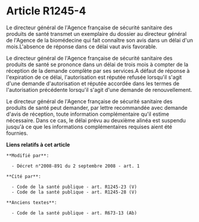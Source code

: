 # Article R1245-4

Le directeur général de l'Agence française de sécurité sanitaire des produits de santé transmet un exemplaire du dossier au
directeur général de l'Agence de la biomédecine qui fait connaître son avis dans un délai d'un mois.L'absence de réponse dans
ce délai vaut avis favorable. 

Le directeur général de l'Agence française de sécurité sanitaire des produits de santé se prononce dans un délai de trois
mois à compter de la réception de la demande complète par ses services.A défaut de réponse à l'expiration de ce délai,
l'autorisation est réputée refusée lorsqu'il s'agit d'une demande d'autorisation et réputée accordée dans les termes de
l'autorisation précédente lorsqu'il s'agit d'une demande de renouvellement. 

Le directeur général de l'Agence française de sécurité sanitaire des produits de santé peut demander, par lettre recommandée
avec demande d'avis de réception, toute information complémentaire qu'il estime nécessaire. Dans ce cas, le délai prévu au
deuxième alinéa est suspendu jusqu'à ce que les informations complémentaires requises aient été fournies.

**Liens relatifs à cet article**

	**Modifié par**:

	  - Décret n°2008-891 du 2 septembre 2008 - art. 1

	**Cité par**:

	  - Code de la santé publique - art. R1245-23 (V)
	  - Code de la santé publique - art. R1245-28 (V)

	**Anciens textes**:

	  - Code de la santé publique - art. R673-13 (Ab)
